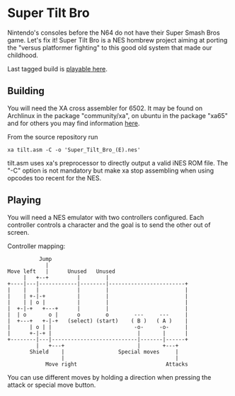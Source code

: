 # Super Tilt Bro

Nintendo's consoles before the N64 do not have their Super Smash Bros game. Let's fix it! Super Tilt Bro is a NES hombrew project aiming at porting the "versus platformer fighting" to this good old system that made our childhood.

Last tagged build is [playable here](https://sgadrat.itch.io/super-tilt-bro).

## Building

You will need the XA cross assembler for 6502. It may be found on Archlinux in the package "community/xa", on ubuntu in the package "xa65"  and for others you may find information [here](http://www.floodgap.com/retrotech/xa/).

From the source repository run
```
xa tilt.asm -C -o 'Super_Tilt_Bro_(E).nes'
```

tilt.asm uses xa's preprocessor to directly output a valid iNES ROM file. The "-C" option is not mandatory but make xa stop assembling when using opcodes too recent for the NES.

## Playing

You will need a NES emulator with two controllers configured. Each controller controls a character and the goal is to send the other out of screen.

Controller mapping:
```
          Jump
            |
Move left   |      Unused   Unused
     |   +--+         |        |
+----|---|------------|--------|------------------------+
|    |   |            |        |                        |
|    | +-|-+          |        |                        |
|    | | o |          |        |                        |
|  +-|-+   +---+      |        |                        |
|  | o       o |      o        o        ---     ---     |
|  +---+   +-|-+   (select) (start)    ( B )   ( A )    |
|      | o | |                          -o-     -o-     |
|      +-|-+ |                           |       |      |
+--------|---|---------------------------|-------|------+
         |   +---+                       |       +---+
       Shield    |                 Special moves     |
                 |                                   |
            Move right                            Attacks
```

You can use different moves by holding a direction when pressing the attack or special move button.
